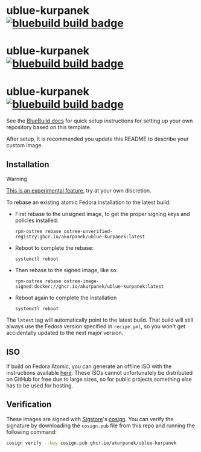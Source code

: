 # ublue-kurpanek &nbsp; [![bluebuild build badge](https://github.com/akurpanek/ublue-kurpanek/actions/workflows/build-bluefin.yml/badge.svg)](https://github.com/akurpanek/ublue-kurpanek/actions/workflows/build-bluefin.yml)
# ublue-kurpanek &nbsp; [![bluebuild build badge](https://github.com/akurpanek/ublue-kurpanek/actions/workflows/build-bluefin-lts-gdx.yml/badge.svg)](https://github.com/akurpanek/ublue-kurpanek/actions/workflows/build-bluefin-lts-gdx.yml)
# ublue-kurpanek &nbsp; [![bluebuild build badge](https://github.com/akurpanek/ublue-kurpanek/actions/workflows/build-bluefin-lts-hwe.yml/badge.svg)](https://github.com/akurpanek/ublue-kurpanek/actions/workflows/build-bluefin-lts-hwe.yml)

See the [BlueBuild docs](https://blue-build.org/how-to/setup/) for quick setup instructions for setting up your own repository based on this template.

After setup, it is recommended you update this README to describe your custom image.

## Installation

> [!WARNING]  
> [This is an experimental feature](https://www.fedoraproject.org/wiki/Changes/OstreeNativeContainerStable), try at your own discretion.

To rebase an existing atomic Fedora installation to the latest build:

- First rebase to the unsigned image, to get the proper signing keys and policies installed:
  ```
  rpm-ostree rebase ostree-unverified-registry:ghcr.io/akurpanek/ublue-kurpanek:latest
  ```
- Reboot to complete the rebase:
  ```
  systemctl reboot
  ```
- Then rebase to the signed image, like so:
  ```
  rpm-ostree rebase ostree-image-signed:docker://ghcr.io/akurpanek/ublue-kurpanek:latest
  ```
- Reboot again to complete the installation
  ```
  systemctl reboot
  ```

The `latest` tag will automatically point to the latest build. That build will still always use the Fedora version specified in `recipe.yml`, so you won't get accidentally updated to the next major version.

## ISO

If build on Fedora Atomic, you can generate an offline ISO with the instructions available [here](https://blue-build.org/learn/universal-blue/#fresh-install-from-an-iso). These ISOs cannot unfortunately be distributed on GitHub for free due to large sizes, so for public projects something else has to be used for hosting.

## Verification

These images are signed with [Sigstore](https://www.sigstore.dev/)'s [cosign](https://github.com/sigstore/cosign). You can verify the signature by downloading the `cosign.pub` file from this repo and running the following command:

```bash
cosign verify --key cosign.pub ghcr.io/akurpanek/ublue-kurpanek
```
